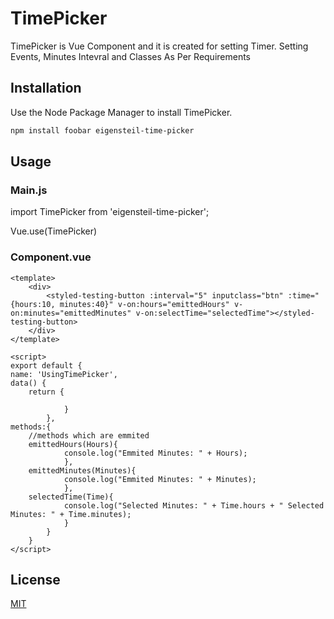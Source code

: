 # TimePicker

TimePicker is Vue Component and it is created for setting Timer. Setting Events, Minutes Intevral and Classes As Per Requirements 

## Installation

Use the Node Package Manager to install TimePicker.

```bash
npm install foobar eigensteil-time-picker
```

## Usage


### Main.js

import TimePicker from 'eigensteil-time-picker';

Vue.use(TimePicker)

### Component.vue


    <template>
        <div>
            <styled-testing-button :interval="5" inputclass="btn" :time="{hours:10, minutes:40}" v-on:hours="emittedHours" v-on:minutes="emittedMinutes" v-on:selectTime="selectedTime"></styled-testing-button>
        </div>
    </template>

    <script>
    export default {
    name: 'UsingTimePicker',
    data() {
        return {

                }
            },
    methods:{
        //methods which are emmited
        emittedHours(Hours){
                console.log("Emmited Minutes: " + Hours);
                },
        emittedMinutes(Minutes){
                console.log("Emmited Minutes: " + Minutes);
                },
        selectedTime(Time){
                console.log("Selected Minutes: " + Time.hours + " Selected Minutes: " + Time.minutes);
                }
            }
        }
    </script>

## License
[MIT](https://choosealicense.com/licenses/mit/)

